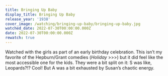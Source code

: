 ```yaml
---
title: Bringing Up Baby
display_title: Bringing Up Baby
release_year: '1938'
cover_image: /watching/bringing-up-baby/bringing-up-baby.jpg
watched_date: 2022-07-30T00:00:00.000Z
date: 2022-07-30T00:00:00.000Z
rewatch: true
---
```

Watched with the girls as part of an early birthday celebration. This isn’t my favorite of the Hepburn/Grant comedies (_Holiday_ >>>) but it did feel like the most accessible one for the kids. They were a bit split on it: S was like, Leopards?!? Cool! But A was a bit exhausted by Susan’s chaotic energy.
